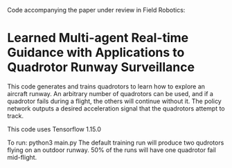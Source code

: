 Code accompanying the paper under review in Field Robotics:
# Learned Multi-agent Real-time Guidance with Applications to Quadrotor Runway Surveillance

This code generates and trains quadrotors to learn how to explore an aircraft runway. An arbitrary number of quadrotors can be used, and if a quadrotor fails during a flight, the others will continue without it. The policy network outputs a desired acceleration signal that the quadrotors attempt to track.

This code uses Tensorflow 1.15.0

To run: python3 main.py
The default training run will produce two qudrotors flying on an outdoor runway. 50% of the runs will have one quadrotor fail mid-flight.

